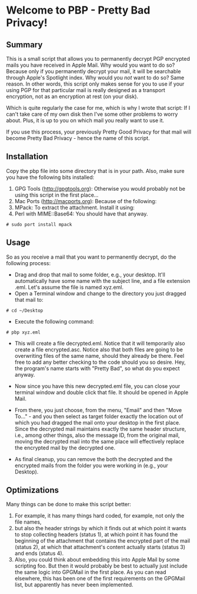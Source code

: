 Welcome to PBP - Pretty Bad Privacy!
=====================


Summary
---------

This is a small script that allows you to permanently decrypt PGP encrypted mails you have received in Apple Mail. Why would you want to do so? Because only if you permanently decrypt your mail, it will be searchable through Apple's Spotlight index. Why would you <i>not</i> want to do so? Same reason. In other words, this script only makes sense for you to use if your using PGP for that particular mail is really designed as a transport encryption, not as an encryption at rest (on your disk).

Which is quite regularly the case for me, which is why I wrote that script: If I can't take care of my own disk then I've some other problems to worry about. Plus, it is up to you on which mail you really want to use it. 

If you use this process, your previously Pretty Good Privacy for that mail will become Pretty Bad Privacy - hence the name of this script.

Installation
---------

Copy the pbp file into some directory that is in your path. Also, make sure you have the following bits installed: 

1. GPG Tools (<http://gpgtools.org>): Otherwise you would probably not be using this script in the first place...
2. Mac Ports (<http://macports.org>): Because of the following:
3. MPack: To extract the attachment. Install it using:
4. Perl with MIME::Base64: You should have that anyway.

```
# sudo port install mpack
```

Usage
---------

So as you receive a mail that you want to permanently decrypt, do the following process:

* Drag and drop that mail to some folder, e.g., your desktop. It'll automatically have some name with the subject line, and a file extension .eml. Let's assume the file is named xyz.eml.
* Open a Terminal window and change to the directory you just dragged that mail to:

```
# cd ~/Desktop
```

* Execute the following command:


```
# pbp xyz.eml
```

* This will create a file decrypted.eml. Notice that it will temporarily also create a file encrypted.asc. Notice also that both files are going to be overwriting files of the same name, should they already be there. Feel free to add any better checking to the code should you so desire. Hey, the program's name starts with 
"Pretty Bad", so what do you expect anyway.

* Now since you have this new decrypted.eml file, you can close your terminal window and double click that file. It should be opened in Apple Mail.

* From there, you  just choose, from the menu, "Email" and then  "Move To..." - and you then select as target folder exactly the location out of which you had dragged the mail onto your desktop in the first place. Since the decrypted mail maintains exactly the same header structure, i.e., among other things, also the message ID, from the original mail, moving the decrypted mail into the same place will effectively replace the encrypted mail by the decrypted one.

* As final cleanup, you can remove the both the decrypted and the encrypted mails from the folder you were working in (e.g., your Desktop).


Optimizations
---------

Many things can be done to make this script better:

1. For example, it has many things hard coded, for example, not only the file names,
2. but also the header strings by which it finds out at which point it wants to stop collecting headers (status 1), at which point it has found the beginning of the attachment that contains the encrypted part of the mail (status 2), at which that attachment's content actually starts (status 3) and ends (status 4).
3. Also, you could think about embedding this into Apple Mail by some scripting foo. But then it would probably be best to actually just include the same logic into GPGMail in the first place. As you can read elsewhere, this has been one of the first requirements on the GPGMail list, but apparently has never been implemented.

